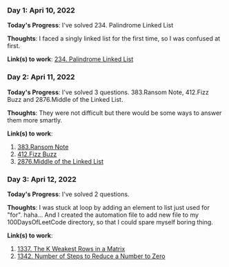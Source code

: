 ### Day 1: Apri 10, 2022

**Today's Progress**: I've solved 234. Palindrome Linked List

**Thoughts**: I faced a singly linked list for the first time, so I was confused at first.

**Link(s) to work**: [234. Palindrome Linked List](https://github.com/tsuchi-ken/100-days-of-leetcode/blob/master/codes/Day1/234-Palindrome-Linked-List.py)

### Day 2: Apri 11, 2022

**Today's Progress**: I've solved 3 questions. 383.Ransom Note, 412.Fizz Buzz and 2876.Middle of the Linked List.

**Thoughts**: They were not difficult but there would be some ways to answer them more smartly.

**Link(s) to work**:
1. [383.Ransom Note](https://github.com/tsuchi-ken/100-days-of-leetcode/blob/master/codes/Day2/383-Ransom-Note.py)
2. [412.Fizz Buzz](https://github.com/tsuchi-ken/100-days-of-leetcode/blob/master/codes/Day2/412-Fizz-Buzz.py)
3. [2876.Middle of the Linked List](https://github.com/tsuchi-ken/100-days-of-leetcode/blob/master/codes/Day2/2876-Middle-of-the-Linked-List.py)

### Day 3: Apri 12, 2022

**Today's Progress**: I've solved 2 questions.

**Thoughts**: I was stuck at loop by adding an element to list just used for "for". haha... And I created the automation file to add new file to my 100DaysOfLeetCode directory, so that I could spare myself boring thing.

**Link(s) to work**:
1. [1337. The K Weakest Rows in a Matrix](https://github.com/tsuchi-ken/100-days-of-leetcode/blob/master/codes/Day3/1337-The-K-Weakest-Rows-in-a-Matrix.py)
2. [1342. Number of Steps to Reduce a Number to Zero](https://github.com/tsuchi-ken/100-days-of-leetcode/blob/master/codes/Day3/1342-Number-of-Steps-to-Reduce-a-Number-to-Zero.py)